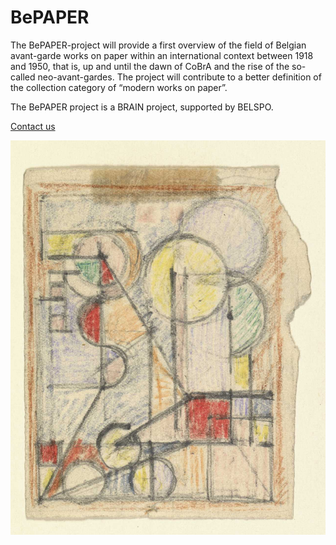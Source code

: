 # BePAPER

The BePAPER-project will provide a first overview of the field of Belgian avant-garde works on paper within an international context between 1918 and 1950, that is, up and until the dawn of CoBrA and the rise of the so-called neo-avant-gardes. The project will contribute to a better definition of the collection category of “modern works on paper”.

The BePAPER project is a BRAIN project, supported by BELSPO.

[Contact us](mailto:bepaper@fine-arts-museum.be)

[![Jozef Peeters](peeters_12377dig_h_large@2x.jpg "Jozef Peeters")](https://www.fine-arts-museum.be/en/research/research-projects/bepaper)
